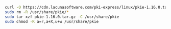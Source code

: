 ﻿```sh
curl -O https://cdn.lacunasoftware.com/pki-express/linux/pkie-1.16.0.tar.gz
sudo rm -R /usr/share/pkie/*
sudo tar xzf pkie-1.16.0.tar.gz -C /usr/share/pkie
sudo chmod -R a=r,a+X,u+w /usr/share/pkie
```
